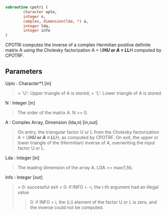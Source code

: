 ```fortran
subroutine cpotri (
		character uplo,
		integer n,
		complex, dimension(lda, *) a,
		integer lda,
		integer info
)
```

 CPOTRI computes the inverse of a complex Hermitian positive definite
 matrix A using the Cholesky factorization A = U**H*U or A = L*L**H
 computed by CPOTRF.

## Parameters
Uplo : Character*1 [in]
> = 'U':  Upper triangle of A is stored;
> = 'L':  Lower triangle of A is stored.

N : Integer [in]
> The order of the matrix A.  N >= 0.

A : Complex Array, Dimension (lda,n) [in,out]
> On entry, the triangular factor U or L from the Cholesky
> factorization A = U**H*U or A = L*L**H, as computed by
> CPOTRF.
> On exit, the upper or lower triangle of the (Hermitian)
> inverse of A, overwriting the input factor U or L.

Lda : Integer [in]
> The leading dimension of the array A.  LDA >= max(1,N).

Info : Integer [out]
> = 0:  successful exit
> < 0:  if INFO = -i, the i-th argument had an illegal value
> > 0:  if INFO = i, the (i,i) element of the factor U or L is
> zero, and the inverse could not be computed.

